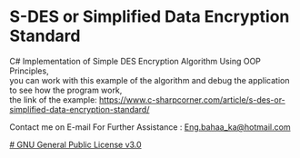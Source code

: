 # S-DES or Simplified Data Encryption Standard


C# Implementation of Simple DES Encryption Algorithm Using OOP Principles,<br>
you can work with this example of the algorithm and debug the application to see how the program work,<br>
the link of the example:
https://www.c-sharpcorner.com/article/s-des-or-simplified-data-encryption-standard/

Contact me on E-mail For Further Assistance : Eng.bahaa_ka@hotmail.com

[# GNU General Public License v3.0](https://github.com/bahaa-ka/S-DES-CSharp-Implementation-By-KoN/blob/master/LICENSE)


